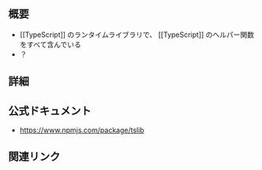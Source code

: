 ## 概要
- [[TypeScript]] のランタイムライブラリで、 [[TypeScript]] のヘルパー関数をすべて含んでいる
- ？

## 詳細


## 公式ドキュメント
- https://www.npmjs.com/package/tslib

## 関連リンク


